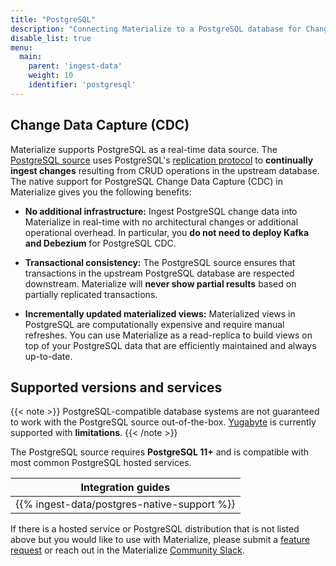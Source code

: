 ```yaml
---
title: "PostgreSQL"
description: "Connecting Materialize to a PostgreSQL database for Change Data Capture (CDC)."
disable_list: true
menu:
  main:
    parent: 'ingest-data'
    weight: 10
    identifier: 'postgresql'
---
```


## Change Data Capture (CDC)

Materialize supports PostgreSQL as a real-time data source. The
[PostgreSQL source](/sql/create-source/postgres//) uses PostgreSQL's
[replication protocol](/sql/create-source/postgres/#change-data-capture)
to **continually ingest changes** resulting from CRUD operations in the upstream
database. The native support for PostgreSQL Change Data Capture (CDC) in
Materialize gives you the following benefits:

* **No additional infrastructure:** Ingest PostgreSQL change data into
    Materialize in real-time with no architectural changes or additional
    operational overhead. In particular, you **do not need to deploy Kafka and
    Debezium** for PostgreSQL CDC.

* **Transactional consistency:** The PostgreSQL source ensures that transactions
    in the upstream PostgreSQL database are respected downstream. Materialize
    will **never show partial results** based on partially replicated
    transactions.

* **Incrementally updated materialized views:** Materialized views in PostgreSQL
    are computationally expensive and require manual refreshes. You can use
    Materialize as a read-replica to build views on top of your PostgreSQL data
    that are efficiently maintained and always up-to-date.

## Supported versions and services

{{< note >}}
PostgreSQL-compatible database systems are not guaranteed to work with the
PostgreSQL source out-of-the-box. [Yugabyte](https://www.yugabyte.com/) is
currently supported with **limitations**.
{{< /note >}}

The PostgreSQL source requires **PostgreSQL 11+** and is compatible with most
common PostgreSQL hosted services.

| Integration guides                          |
| ------------------------------------------- |
| {{% ingest-data/postgres-native-support %}} |

If there is a hosted service or PostgreSQL distribution that is not listed above
but you would like to use with Materialize, please submit a [feature
request](https://github.com/MaterializeInc/materialize/discussions/new?category=feature-requests&labels=A-integration)
or reach out in the Materialize [Community
Slack](https://materialize.com/s/chat).
